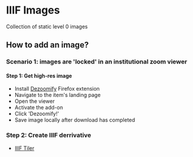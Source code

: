 # IIIF Images

Collection of static level 0 images

## How to add an image?

### Scenario 1: images are 'locked' in an institutional zoom viewer

#### Step 1: Get high-res image
- Install [Dezoomify](https://dezoomify.ophir.dev/) Firefox extension
- Navigate to the item's landing page
- Open the viewer
- Activate the add-on
- Click 'Dezoomify!'
- Save image locally after download has completed

### Step 2: Create IIIF derrivative
- [IIIF Tiler](https://github.com/glenrobson/iiif-tiler)
